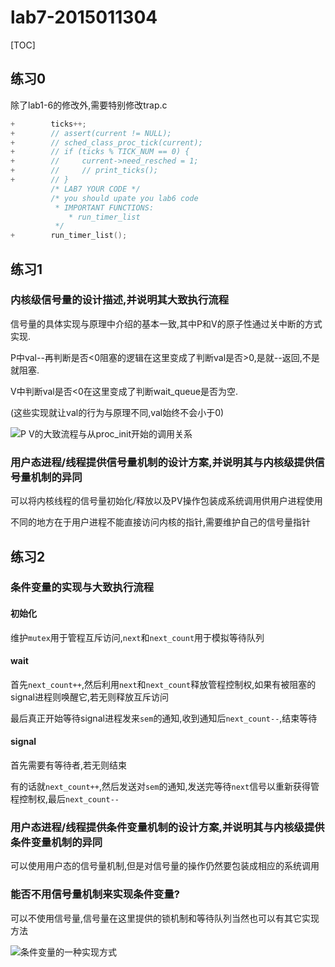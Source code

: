 # lab7-2015011304

[TOC]

## 练习0

除了lab1-6的修改外,需要特别修改trap.c

```c++
+        ticks++;
+        // assert(current != NULL);
+        // sched_class_proc_tick(current);
+        // if (ticks % TICK_NUM == 0) {
+        //     current->need_resched = 1;
+        //     // print_ticks();
+        // }
         /* LAB7 YOUR CODE */
         /* you should upate you lab6 code
          * IMPORTANT FUNCTIONS:
             * run_timer_list
          */
+        run_timer_list();
```



## 练习1

### 内核级信号量的设计描述,并说明其大致执行流程

信号量的具体实现与原理中介绍的基本一致,其中P和V的原子性通过关中断的方式实现.

P中val--再判断是否<0阻塞的逻辑在这里变成了判断val是否>0,是就--返回,不是就阻塞.

V中判断val是否<0在这里变成了判断wait_queue是否为空.

(这些实现就让val的行为与原理不同,val始终不会小于0)

![](http://oblc5mnxs.bkt.clouddn.com/18-5-22/24596839.jpg "P V的大致流程与从proc_init开始的调用关系")

### 用户态进程/线程提供信号量机制的设计方案,并说明其与内核级提供信号量机制的异同

可以将内核线程的信号量初始化/释放以及PV操作包装成系统调用供用户进程使用

不同的地方在于用户进程不能直接访问内核的指针,需要维护自己的信号量指针

## 练习2

### 条件变量的实现与大致执行流程

#### 初始化

维护`mutex`用于管程互斥访问,`next`和`next_count`用于模拟等待队列

#### wait

首先`next_count++`,然后利用`next`和`next_count`释放管程控制权,如果有被阻塞的signal进程则唤醒它,若无则释放互斥访问

最后真正开始等待signal进程发来`sem`的通知,收到通知后`next_count--`,结束等待

#### signal

首先需要有等待者,若无则结束

有的话就`next_count++`,然后发送对`sem`的通知,发送完等待`next`信号以重新获得管程控制权,最后`next_count--`

### 用户态进程/线程提供条件变量机制的设计方案,并说明其与内核级提供条件变量机制的异同

可以使用用户态的信号量机制,但是对信号量的操作仍然要包装成相应的系统调用

### 能否不用信号量机制来实现条件变量?

可以不使用信号量,信号量在这里提供的锁机制和等待队列当然也可以有其它实现方法

![](http://oblc5mnxs.bkt.clouddn.com/18-5-22/83851119.jpg "条件变量的一种实现方式")